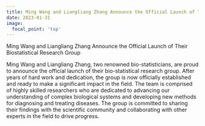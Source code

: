 ```yaml
---
title: Ming Wang and Liangliang Zhang Announce the Official Launch of Their Biostatistical Research Group
date: 2023-01-31
image:
  focal_point: 'top'
---
```


Ming Wang and Liangliang Zhang Announce the Official Launch of Their Biostatistical Research Group

<!--more-->

Ming Wang and Liangliang Zhang, two renowned bio-statisticians, are proud to announce the official launch of their bio-statistical research group. After years of hard work and dedication, the group is now officially established and ready to make a significant impact in the field. The team is comprised of highly skilled researchers who are dedicated to advancing our understanding of complex biological systems and developing new methods for diagnosing and treating diseases. The group is committed to sharing their findings with the scientific community and collaborating with other experts in the field to drive progress.
